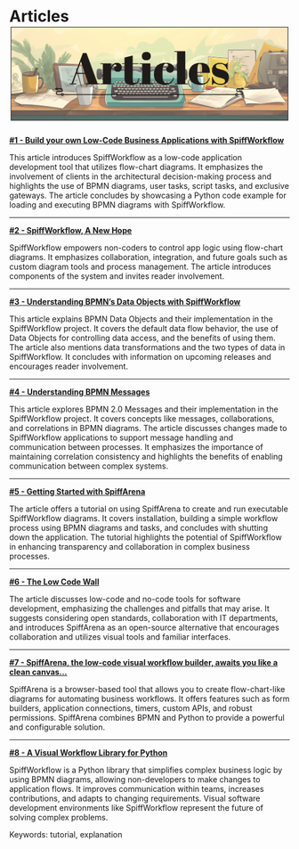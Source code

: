# Articles ![data_input](images/articles.png)

**[#1 - Build your own Low-Code Business Applications with SpiffWorkflow](https://medium.com/@danfunk/build-your-own-low-code-business-applications-with-spiffworkflow-1d0730acc1f3)**

This article introduces SpiffWorkflow as a low-code application development tool that utilizes flow-chart diagrams.
It emphasizes the involvement of clients in the architectural decision-making process and highlights the use of BPMN diagrams, user tasks, script tasks, and exclusive gateways.
The article concludes by showcasing a Python code example for loading and executing BPMN diagrams with SpiffWorkflow.

----

**[#2 - SpiffWorkflow, A New Hope](https://medium.com/@danfunk/spiffworkflow-a-new-hope-3f0c1dc72adb)**

SpiffWorkflow empowers non-coders to control app logic using flow-chart diagrams.
It emphasizes collaboration, integration, and future goals such as custom diagram tools and process management.
The article introduces components of the system and invites reader involvement.

----

**[#3 - Understanding BPMN’s Data Objects with SpiffWorkflow](https://medium.com/@danfunk/understanding-bpmns-data-objects-with-spiffworkflow-26e195e23398)**

This article explains BPMN Data Objects and their implementation in the SpiffWorkflow project.
It covers the default data flow behavior, the use of Data Objects for controlling data access, and the benefits of using them.
The article also mentions data transformations and the two types of data in SpiffWorkflow.
It concludes with information on upcoming releases and encourages reader involvement.

----

**[#4 - Understanding BPMN Messages](https://medium.com/@danfunk/understanding-bpmn-messages-7b0fee2d6a81)**

This article explores BPMN 2.0 Messages and their implementation in the SpiffWorkflow project.
It covers concepts like messages, collaborations, and correlations in BPMN diagrams.
The article discusses changes made to SpiffWorkflow applications to support message handling and communication between processes.
It emphasizes the importance of maintaining correlation consistency and highlights the benefits of enabling communication between complex systems.

----

**[#5 - Getting Started with SpiffArena](https://medium.com/@danfunk/getting-started-8ec59afe3a48)**

The article offers a tutorial on using SpiffArena to create and run executable SpiffWorkflow diagrams.
It covers installation, building a simple workflow process using BPMN diagrams and tasks, and concludes with shutting down the application.
The tutorial highlights the potential of SpiffWorkflow in enhancing transparency and collaboration in complex business processes.

----

**[#6 - The Low Code Wall](https://medium.com/@danfunk/the-low-code-wall-fa2e3476cc10)**

The article discusses low-code and no-code tools for software development, emphasizing the challenges and pitfalls that may arise.
It suggests considering open standards, collaboration with IT departments, and introduces SpiffArena as an open-source alternative that encourages collaboration and utilizes visual tools and familiar interfaces.

----

**[#7 - SpiffArena, the low-code visual workflow builder, awaits you like a clean canvas…](https://medium.com/@danfunk/spiffarena-the-low-code-visual-workflow-builder-awaits-you-like-a-clean-canvas-e7b9bd20ae71)**

SpiffArena is a browser-based tool that allows you to create flow-chart-like diagrams for automating business workflows.
It offers features such as form builders, application connections, timers, custom APIs, and robust permissions.
SpiffArena combines BPMN and Python to provide a powerful and configurable solution.

----

**[#8 - A Visual Workflow Library for Python](https://medium.com/@danfunk/a-visual-workflow-library-for-python-d19e1387653)**

SpiffWorkflow is a Python library that simplifies complex business logic by using BPMN diagrams, allowing non-developers to make changes to application flows.
It improves communication within teams, increases contributions, and adapts to changing requirements.
Visual software development environments like SpiffWorkflow represent the future of solving complex problems.

Keywords: tutorial, explanation
